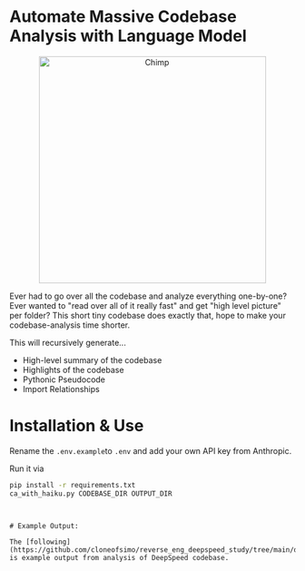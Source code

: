# Automate Massive Codebase Analysis with Language Model

<p align="center">
  <img src="chimp.webp" alt="Chimp" width="400">
</p>

Ever had to go over all the codebase and analyze everything one-by-one? Ever wanted to "read over all of it really fast" and get "high level picture" per folder? This short tiny codebase does exactly that, hope to make your codebase-analysis time shorter.

This will recursively generate...

* High-level summary of the codebase
* Highlights of the codebase
* Pythonic Pseudocode
* Import Relationships

# Installation & Use



Rename the `.env.example`to `.env` and add your own API key from Anthropic.

Run it via

```bash
pip install -r requirements.txt
ca_with_haiku.py CODEBASE_DIR OUTPUT_DIR
```

```


# Example Output:

The [following](https://github.com/cloneofsimo/reverse_eng_deepspeed_study/tree/main/decomposed) is example output from analysis of DeepSpeed codebase.

